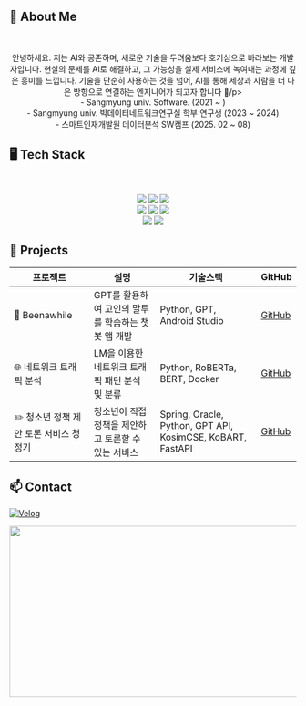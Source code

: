 
## <h2>🙌 About Me</h2>
<br>
<p align="center"> 안녕하세요. 저는 AI와 공존하며, 새로운 기술을 두려움보다 호기심으로 바라보는 개발자입니다.
현실의 문제를 AI로 해결하고, 그 가능성을 실제 서비스에 녹여내는 과정에 깊은 흥미를 느낍니다.
기술을 단순히 사용하는 것을 넘어, AI를 통해 세상과 사람을 더 나은 방향으로 연결하는 엔지니어가 되고자 합니다 🤗/p>
<br>
- Sangmyung univ. Software. (2021 ~ )<br>
- Sangmyung univ. 빅데이터네트워크연구실 학부 연구생 (2023 ~ 2024)<br>
- 스마트인재개발원 데이터분석 SW캠프 (2025. 02 ~ 08)

## <h2>🖥️ Tech Stack</h2>
<br>
<p align="center">
  <img src="https://img.shields.io/badge/Java-007396?style=flat&logo=java&logoColor=white"/>
  <img src="https://img.shields.io/badge/C-00599C?style=flat&logo=c&logoColor=white"/>
  <img src="https://img.shields.io/badge/Python-3776AB?style=flat&logo=python&logoColor=white"/><br>
  <img src="https://img.shields.io/badge/TensorFlow-FF6F00?style=flat&logo=tensorflow&logoColor=white"/>
  <img src="https://img.shields.io/badge/PyTorch-EE4C2C?style=flat&logo=pytorch&logoColor=white"/>
  <img src="https://img.shields.io/badge/SQL-4479A1?style=flat&logo=mysql&logoColor=white"/><br>
  <img src="https://img.shields.io/badge/Machine%20Learning-F7931E?style=flat&logo=tensorflow&logoColor=white"/>
  <img src="https://img.shields.io/badge/Git-F05032?style=flat&logo=git&logoColor=white"/>
</p>

## 📝 Projects

| 프로젝트 | 설명 | 기술스택 | GitHub |
|----------|-----------------------------|--------------------------|---------|
| 🥹 Beenawhile | GPT를 활용하여 고인의 말투를 학습하는 챗봇 앱 개발 | Python, GPT, Android Studio | [GitHub](https://github.com/heejin-02/Beenawhile) |
| 🌐 네트워크 트래픽 분석 | LM을 이용한 네트워크 트래픽 패턴 분석 및 분류 | Python, RoBERTa, BERT, Docker | [GitHub](https://github.com/heejin-02/LM_traffic_analysis) |
| ✏️ 청소년 정책 제안 토론 서비스 청정기 | 청소년이 직접 정책을 제안하고 토론할 수 있는 서비스 | Spring, Oracle, Python, GPT API, KosimCSE, KoBART, FastAPI | [GitHub](https://github.com/heejin-02/sm_core_project) |


## <h2> 📫 Contact  </h2>
[![Velog](https://img.shields.io/badge/Velog-20C997?style=flat&logo=velog&logoColor=white)](https://velog.io/@heejin02)  


<p align="center">
  <a href="https://www.gitanimals.org/en_US?utm_medium=image&utm_source=heejin-02&utm_content=farm">
  <img
    src="https://render.gitanimals.org/farms/heejin-02"
    width="600"
    height="300"
  />
  </a>
</p>


<!--
**heejin-02/heejin-02** is a ✨ _special_ ✨ repository because its `README.md` (this file) appears on your GitHub profile.

Here are some ideas to get you started:

- 🔭 I’m currently working on ...
- 🌱 I’m currently learning ...
- 👯 I’m looking to collaborate on ...
- 🤔 I’m looking for help with ...
- 💬 Ask me about ...
- 📫 How to reach me: ...
- 😄 Pronouns: ...
- ⚡ Fun fact: ...

-->
